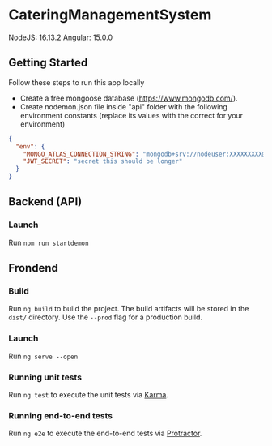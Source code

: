 # CateringManagementSystem

NodeJS: 16.13.2
Angular: 15.0.0

## Getting Started

Follow these steps to run this app locally

- Create a free mongoose database (https://www.mongodb.com/).
- Create nodemon.json file inside "api" folder with the following environment constants (replace its values with the correct for your environment)

```json
{
  "env": {
    "MONGO_ATLAS_CONNECTION_STRING": "mongodb+srv://nodeuser:XXXXXXXXX@xxxxxx.mongodb.net/xxxxxxx?w=majority",
    "JWT_SECRET": "secret this should be longer"
  }
}
```

## Backend (API)

### Launch
Run `npm run startdemon`

## Frondend

### Build

Run `ng build` to build the project. The build artifacts will be stored in the `dist/` directory. Use the `--prod` flag for a production build.

### Launch
Run `ng serve --open`

### Running unit tests

Run `ng test` to execute the unit tests via [Karma](https://karma-runner.github.io).

### Running end-to-end tests

Run `ng e2e` to execute the end-to-end tests via [Protractor](http://www.protractortest.org/).
